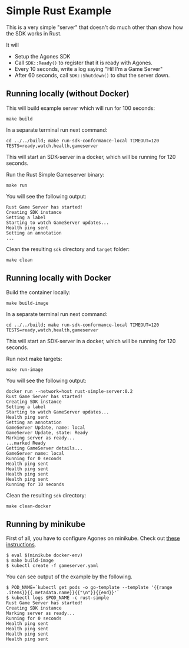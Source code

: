 # Simple Rust Example

This is a very simple "server" that doesn't do much other than show how the SDK works in Rust.

It will
- Setup the Agones SDK
- Call `SDK::Ready()` to register that it is ready with Agones.
- Every 10 seconds, write a log saying "Hi! I'm a Game Server"
- After 60 seconds, call `SDK::Shutdown()` to shut the server down.

## Running locally (without Docker)

This will build example server which will run for 100 seconds:
```
make build
```

In a separate terminal run next command:
```
cd ../../build; make run-sdk-conformance-local TIMEOUT=120 TESTS=ready,watch,health,gameserver
```
This will start an SDK-server in a docker, which will be running for 120 seconds.

Run the Rust Simple Gameserver binary:
```
make run
```

You will see the following output:
```
Rust Game Server has started!
Creating SDK instance
Setting a label
Starting to watch GameServer updates...
Health ping sent
Setting an annotation
...
```

Clean the resulting `sdk` directory and `target` folder:
```
make clean
```


## Running locally with Docker

Build the container locally:
```
make build-image
```

In a separate terminal run next command:
```
cd ../../build; make run-sdk-conformance-local TIMEOUT=120 TESTS=ready,watch,health,gameserver
```
This will start an SDK-server in a docker, which will be running for 120 seconds.

Run next make targets:
```
make run-image
```

You will see the following output:
```
docker run --network=host rust-simple-server:0.2
Rust Game Server has started!
Creating SDK instance
Setting a label
Starting to watch GameServer updates...
Health ping sent
Setting an annotation
GameServer Update, name: local
GameServer Update, state: Ready
Marking server as ready...
...marked Ready
Getting GameServer details...
GameServer name: local
Running for 0 seconds
Health ping sent
Health ping sent
Health ping sent
Health ping sent
Running for 10 seconds
```
Clean the resulting `sdk` directory:
```
make clean-docker
```

## Running by minikube

First of all, you have to configure Agones on minikube. Check out [these instructions](https://agones.dev/site/docs/installation/#setting-up-a-minikube-cluster).

```
$ eval $(minikube docker-env)
$ make build-image
$ kubectl create -f gameserver.yaml
```

You can see output of the example by the following.

```
$ POD_NAME=`kubectl get pods -o go-template --template '{{range .items}}{{.metadata.name}}{{"\n"}}{{end}}'`
$ kubectl logs $POD_NAME -c rust-simple
Rust Game Server has started!
Creating SDK instance
Marking server as ready...
Running for 0 seconds
Health ping sent
Health ping sent
Health ping sent
Health ping sent
```
